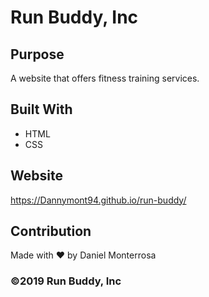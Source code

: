 # Run Buddy, Inc

## Purpose
A website that offers fitness training services. 

## Built With
* HTML
* CSS

## Website
https://Dannymont94.github.io/run-buddy/

## Contribution
Made with ❤️ by Daniel Monterrosa

### ©️2019 Run Buddy, Inc 
